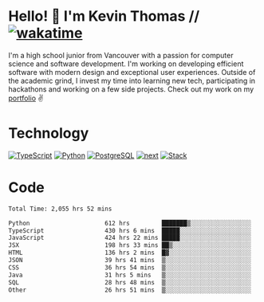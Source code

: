 # Hello! 👋 I'm Kevin Thomas // [![wakatime](https://wakatime.com/badge/user/e9d16d74-e01d-4a37-8086-9257e0bde1c2.svg?style=flat-square)](https://wakatime.com/@e9d16d74-e01d-4a37-8086-9257e0bde1c2)

I'm a high school junior from Vancouver with a passion for computer science and software development. I'm working on developing efficient software with modern design and exceptional user experiences. Outside of the academic grind, I invest my time into learning new tech, participating in hackathons and working on a few side projects. Check out my work on my [portfolio](https://kevinjosethomas.com/) ✌️

# Technology
[![TypeScript](https://github.com/kevinjosethomas/kevinjosethomas/assets/46242684/444b2e5d-659f-41f5-81fe-3abafb75cb6c)](https://kevinjosethomas.com/stack)
[![Python](https://github.com/kevinjosethomas/kevinjosethomas/assets/46242684/34a174c4-54db-4c4e-9842-2324d47cb043)](https://kevinjosethomas.com/stack)
[![PostgreSQL](https://github.com/kevinjosethomas/kevinjosethomas/assets/46242684/46d6de1c-c483-4dc7-ab3a-87763af6fc78)](https://kevinjosethomas.com/stack)
[![next](https://github.com/kevinjosethomas/kevinjosethomas/assets/46242684/bc46bae5-1ad9-42a7-b7a2-427cbde7c994)](https://kevinjosethomas.com/stack)
[![Stack](https://github.com/kevinjosethomas/kevinjosethomas/assets/46242684/0b9b7eeb-8cce-4a56-bffd-3131dd4dd88c)](https://kevinjosethomas.com/stack)




# Code
<!--START_SECTION:waka-->

```txt
Total Time: 2,055 hrs 52 mins

Python                     612 hrs         ███████▒░░░░░░░░░░░░░░░░░   29.39 %
TypeScript                 430 hrs 6 mins  █████░░░░░░░░░░░░░░░░░░░░   20.65 %
JavaScript                 424 hrs 22 mins █████░░░░░░░░░░░░░░░░░░░░   20.38 %
JSX                        198 hrs 33 mins ██▒░░░░░░░░░░░░░░░░░░░░░░   09.53 %
HTML                       136 hrs 2 mins  █▓░░░░░░░░░░░░░░░░░░░░░░░   06.53 %
JSON                       39 hrs 41 mins  ▒░░░░░░░░░░░░░░░░░░░░░░░░   01.91 %
CSS                        36 hrs 54 mins  ▒░░░░░░░░░░░░░░░░░░░░░░░░   01.77 %
Java                       31 hrs 5 mins   ▒░░░░░░░░░░░░░░░░░░░░░░░░   01.49 %
SQL                        28 hrs 48 mins  ▒░░░░░░░░░░░░░░░░░░░░░░░░   01.38 %
Other                      26 hrs 51 mins  ▒░░░░░░░░░░░░░░░░░░░░░░░░   01.29 %
```

<!--END_SECTION:waka-->
